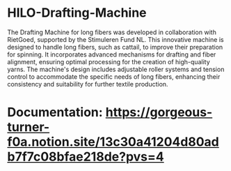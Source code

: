 # HILO-Drafting-Machine

The Drafting Machine for long fibers was developed in collaboration with RietGoed, supported by the Stimuleren Fund NL. This innovative machine is designed to handle long fibers, such as cattail, to improve their preparation for spinning. It incorporates advanced mechanisms for drafting and fiber alignment, ensuring optimal processing for the creation of high-quality yarns. The machine's design includes adjustable roller systems and tension control to accommodate the specific needs of long fibers, enhancing their consistency and suitability for further textile production.

# Documentation: https://gorgeous-turner-f0a.notion.site/13c30a41204d80adb7f7c08bfae218de?pvs=4

